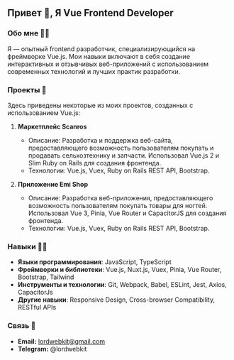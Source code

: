 ## Привет :wave:, Я Vue Frontend Developer

### Обо мне :man_technologist:

Я — опытный frontend разработчик, специализирующийся на фреймворке Vue.js. Мои навыки включают в себя создание интерактивных и отзывчивых веб-приложений с использованием современных технологий и лучших практик разработки.

### Проекты :european_castle:

Здесь приведены некоторые из моих проектов, созданных с использованием Vue.js:

1.  **Маркетплейс Scanros**
    
    -   Описание: Разработка и поддержка веб-сайта, предоставляющего возможность пользователям покупать и продавать сельхозтехнику и запчасти. Использовал Vue.js 2 и Slim Ruby on Rails для создания фронтенда.
    -   Технологии: Vue.js, Vuex, Ruby on Rails REST API, Bootstrap.
2.  **Приложение Emi Shop**
 
    -   Описание: Разработка веб-приложения, предоставляющего возможность пользователям покупать товары для ногтей. Использовал Vue 3, Pinia, Vue Router и CapacitorJS для создания фронтенда.
    -   Технологии: Vue.js, Vuex, Ruby on Rails REST API, Bootstrap.

### Навыки :weight_lifting_man:

-   **Языки программирования**: JavaScript, TypeScript
-   **Фреймворки и библиотеки**: Vue.js, Nuxt.js, Vuex, Pinia, Vue Router, Bootstrap, Tailwind
-   **Инструменты и технологии**: Git, Webpack, Babel, ESLint, Jest, Axios, CapacitorJs
-   **Другие навыки**: Responsive Design, Cross-browser Compatibility, RESTful APIs

### Связь :iphone:

-   **Email:** lordwebkit@gmail.com
-  **Telegram:** @lordwebkit
